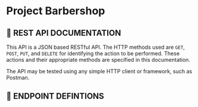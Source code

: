 # Project Barbershop
## :page_facing_up: REST API DOCUMENTATION

This API is a JSON based RESTful API. The HTTP methods used are `GET`, `POST`, `PUT`, and `DELETE` for identifying the action to be performed. These actions and their appropriate methods are specified in this documentation.

The API may be tested using any simple HTTP client or framework, such as Postman.

## :diamond_shape_with_a_dot_inside: ENDPOINT DEFINTIONS